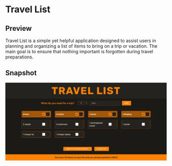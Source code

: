 # Travel List
## Preview
Travel List is a simple yet helpful application designed to assist users in planning and organizing a list of items to bring on a trip or vacation. The main goal is to ensure that nothing important is forgotten during travel preparations.
## Snapshot
![Snapshot of my-travel-list](./misc/travel_list.png)
